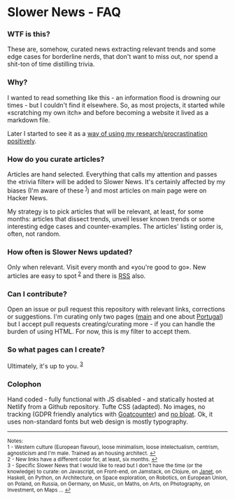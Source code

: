 # Slower News - FAQ

### WTF is this?

These are, somehow, curated news extracting relevant trends and some edge cases for borderline nerds, that don't want to miss out, nor spend a shit-ton of time distilling trivia.

### Why?

I wanted to read something like this - an information flood is drowning our times - but I couldn't find it elsewhere. So, as most projects, it started while «scratching my own itch» and before becoming a website it lived as a markdown file.

Later I started to see it as a [way of using my research/procrastination positively](http://www.structuredprocrastination.com/).

### How do you curate articles?

Articles are hand selected. Everything that calls my attention and passes the «trivia filter» will be added to Slower News. It's certainly affected by my biases (I'm aware of these<sup id="refnote1"> [1](#footnote1)</sup>) and most articles on main page were on Hacker News.

My strategy is to pick articles that will be relevant, at least, for some months: articles that dissect trends, unveil lesser known trends or some interesting edge cases and counter-examples. The articles' listing order is, often, not random.

### How often is Slower News updated?

Only when relevant. Visit every month and «you're good to go». New articles are easy to spot<sup id="refnote2"> [2](#footnote2)</sup> and there is [RSS](https://www.slowernews.com/rss.xml) also.

### Can I contribute?

Open an issue or pull request this repository with relevant links, corrections or suggestions. I'm curating only two pages ([main](https://www.slowernews.com/) and one about [Portugal](https://www.slowernews.com/portugal)) but I accept pull requests creating/curating more - if you can handle the burden of using HTML. For now, this is my filter to accept them.

### So what pages can I create?

Ultimately, it's up to you.<sup id="refnote3"> [3](#footnote3)</sup>

### Colophon

Hand coded - fully functional with JS disabled - and statically hosted at Netlify from a Github repository. Tufte CSS (adapted). No images, no tracking (GDPR friendly analytics with [Goatcounter](https://slowernews.goatcounter.com/)) and [no bloat](https://gtmetrix.com/reports/www.slowernews.com/LWJR6AaG/). Ok, it uses non-standard fonts but web design is mostly typography.

---
<sup>Notes:</sup><br>
<sup><a name="footnote1">1</a> - Western culture (European flavour), loose minimalism, loose intelectualism, centrism, agnosticism and I'm male. Trained as an housing architect. [↩](#refnote1)</sup><br>
<sup><a name="footnote2">2</a> - New links have a different color for, at least, six months. [↩](#refnote2)</sup><br>
<sup><a name="footnote3">3</a> - Specific Slower News that I would like to read but I don't have the time (or the knowledge) to curate: on Javascript, on Front-end, on Jamstack, on Clojure, on [Janet](https://janet-lang.org/), on Haskell, on Python, on Architecture, on Space exploration, on Robotics, on European Union, on Poland, on Russia, on Germany, on Music, on Maths, on Arts, on Photography, on Investment, on Maps ... [↩](#refnote3)</sup>